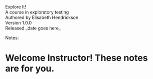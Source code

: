<div class="title">
  Explore It!
</div>

<div class="subtitle">
  A course in exploratory testing
</div>

<div class="attribution-block">
  <div>Authored by Elisabeth Hendrickson</div>
  <div>Version 1.0.0</div>
  <div>Released _date goes here_</div>
</div>

Notes:

# Welcome Instructor! These notes are for you.